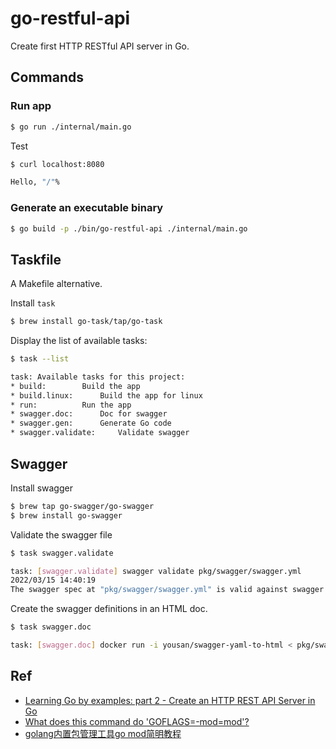 # go-restful-api

Create first HTTP RESTful API server in Go.

## Commands

### Run app

```bash
$ go run ./internal/main.go
```

Test

```bash
$ curl localhost:8080

Hello, "/"%
```

### Generate an executable binary

```bash
$ go build -p ./bin/go-restful-api ./internal/main.go
```

## Taskfile

A Makefile alternative.

Install `task`

```bash
$ brew install go-task/tap/go-task
```

Display the list of available tasks:

```bash
$ task --list

task: Available tasks for this project:
* build: 		Build the app
* build.linux: 		Build the app for linux
* run: 			Run the app
* swagger.doc: 		Doc for swagger
* swagger.gen: 		Generate Go code
* swagger.validate: 	Validate swagger

```

## Swagger

Install swagger

```bash
$ brew tap go-swagger/go-swagger
$ brew install go-swagger
```

Validate the swagger file

```bash
$ task swagger.validate

task: [swagger.validate] swagger validate pkg/swagger/swagger.yml
2022/03/15 14:40:19
The swagger spec at "pkg/swagger/swagger.yml" is valid against swagger specification 2.0
```

Create the swagger definitions in an HTML doc.

```bash
$ task swagger.doc

task: [swagger.doc] docker run -i yousan/swagger-yaml-to-html < pkg/swagger/swagger.yml > doc/index.html
```

## Ref

- [Learning Go by examples: part 2 - Create an HTTP REST API Server in Go](https://dev.to/aurelievache/learning-go-by-examples-part-2-create-an-http-rest-api-server-in-go-1cdm)
- [What does this command do 'GOFLAGS=-mod=mod'?](https://stackoverflow.com/questions/71121641/what-does-this-command-do-goflags-mod-mod)
- [golang内置包管理工具go mod简明教程](https://segmentfault.com/a/1190000019314903)
